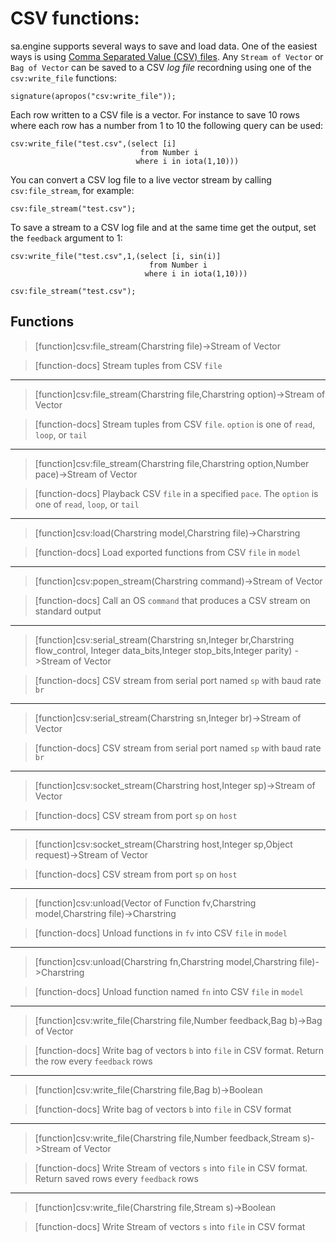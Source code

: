 # CSV functions:
sa.engine supports several ways to save and load data. One of the
easiest ways is using [Comma Separated Value (CSV)
files](https://en.wikipedia.org/wiki/Comma-separated_values).  Any
`Stream of Vector` or `Bag of Vector` can be saved to a CSV *log file*
recordning using one of the `csv:write_file` functions:

```LIVE
signature(apropos("csv:write_file"));
```

Each row written to a CSV file is a vector. For instance to save 10
rows where each row has a number from 1 to 10 the following query can
be used:

```LIVE
csv:write_file("test.csv",(select [i] 
                             from Number i 
                            where i in iota(1,10)))
```

You can convert a CSV log file to a live vector stream by calling
`csv:file_stream`, for example:

```LIVE
csv:file_stream("test.csv");
```

To save a stream to a CSV log file and at the same time get the
output, set the `feedback` argument to 1:

```LIVE
csv:write_file("test.csv",1,(select [i, sin(i)] 
                               from Number i 
                              where i in iota(1,10)))
```

```LIVE
csv:file_stream("test.csv");
```

## Functions

> [function]csv:file_stream(Charstring file)->Stream of Vector

> [function-docs]
> Stream tuples from CSV `file` 



___

> [function]csv:file_stream(Charstring file,Charstring option)->Stream of Vector

> [function-docs]
> Stream tuples from CSV `file`.
>      `option` is one of `read`, `loop`, or `tail` 



___

> [function]csv:file_stream(Charstring file,Charstring option,Number pace)->Stream of Vector

> [function-docs]
> Playback CSV `file` in a specified `pace`. 
>      The `option` is one of `read`, `loop`, or `tail` 



___

> [function]csv:load(Charstring model,Charstring file)->Charstring

> [function-docs]
> Load exported functions from CSV `file` in `model` 



___

> [function]csv:popen_stream(Charstring command)->Stream of Vector

> [function-docs]
> Call an OS `command` that produces a CSV stream on standard output 



___

> [function]csv:serial_stream(Charstring sn,Integer br,Charstring flow_control,
                 Integer data_bits,Integer stop_bits,Integer parity)
                 ->Stream of Vector

> [function-docs]
> CSV stream from serial port named `sp` with baud rate `br` 



___

> [function]csv:serial_stream(Charstring sn,Integer br)->Stream of Vector

> [function-docs]
> CSV stream from serial port named `sp` with baud rate `br` 



___

> [function]csv:socket_stream(Charstring host,Integer sp)->Stream of Vector

> [function-docs]
> CSV stream from port `sp` on `host` 



___

> [function]csv:socket_stream(Charstring host,Integer sp,Object request)->Stream of Vector

> [function-docs]
> CSV stream from port `sp` on `host` 



___

> [function]csv:unload(Vector of Function fv,Charstring model,Charstring file)->Charstring

> [function-docs]
> Unload functions in `fv` into CSV `file` in `model` 



___

> [function]csv:unload(Charstring fn,Charstring model,Charstring file)->Charstring

> [function-docs]
> Unload function named `fn` into CSV `file` in `model` 



___

> [function]csv:write_file(Charstring file,Number feedback,Bag b)->Bag of Vector

> [function-docs]
> Write bag of vectors `b` into `file` in CSV format.
>      Return the row every `feedback` rows 



___

> [function]csv:write_file(Charstring file,Bag b)->Boolean

> [function-docs]
> Write bag of vectors `b` into `file` in CSV format 



___

> [function]csv:write_file(Charstring file,Number feedback,Stream s)->Stream of Vector

> [function-docs]
> Write Stream of vectors `s` into `file` in CSV format.
>       Return saved rows every `feedback` rows 



___

> [function]csv:write_file(Charstring file,Stream s)->Boolean

> [function-docs]
> Write Stream of vectors `s` into `file` in CSV format 


